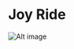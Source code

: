 # Joy Ride 


![Alt image](https://github.com/pau-lo/intro-self-driving-cars/blob/master/src/1-Joy-Ride/img/joyride.png?raw="done")



